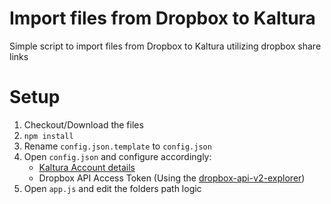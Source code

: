 # Import files from Dropbox to Kaltura
Simple script to import files from Dropbox to Kaltura utilizing dropbox share links

# Setup
1. Checkout/Download the files
1. `npm install`
1. Rename `config.json.template` to `config.json`
1. Open `config.json` and configure accordingly:
   * [Kaltura Account details](https://kmc.kaltura.com/index.php/kmcng/settings/integrationSettings)
   * Dropbox API Access Token (Using the [dropbox-api-v2-explorer](https://dropbox.github.io/dropbox-api-v2-explorer/))
1. Open `app.js` and edit the folders path logic
